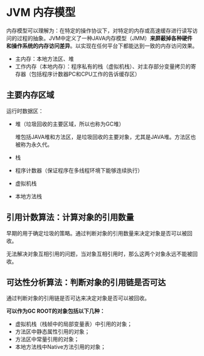 # JVM 内存模型

内存模型可以理解为：在特定的操作协议下，对特定的内存或高速缓存进行读写访问的过程的抽象。JVM中定义了一种JAVA内存模型（JMM）**来屏蔽掉各种硬件和操作系统的内存访问差异**。以实现在任何平台下都能达到一致的内存访问效果。

- 主内存：本地方法区、堆
- 工作内存（本地内存）：程序私有的栈（虚拟机栈）、对主存部分变量拷贝的寄存器（包括程序计数器PC和CPU工作的告诉缓存区）

## 主要内存区域

运行时数据区：

- 堆（垃圾回收的主要区域，所以也称为GC堆）

    堆包括JAVA堆和方法区，是垃圾回收的主要对象，尤其是JAVA堆。方法区也被称为永久代。

- 栈
- 程序计数器（保证程序在多线程环境下能够连续执行）
- 虚拟机栈
- 本地方法栈

## 引用计数算法：计算对象的引用数量

早期的用于确定垃圾的策略。通过判断对象的引用数量来决定对象是否可以被回收。

无法解决对象互相引用的问题，当对象互相引用时，那么这两个对象永远不能被回收。

## 可达性分析算法：判断对象的引用链是否可达

通过判断对象的引用链是否可达来决定对象是否可以被回收。

**可以作为GC ROOT的对象包括以下几种：**

- 虚拟机栈（栈帧中的局部变量表）中引用的对象；
- 方法区中静态属性引用的对象；
- 方法区中常量引用的对象；
- 本地方法栈中Native方法引用的对象；
